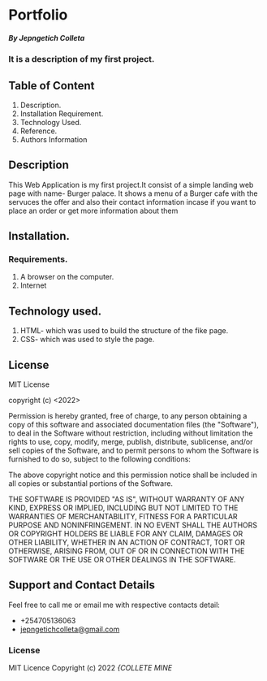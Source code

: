 # Portfolio

##### By Jepngetich Colleta
### It is a description of my first project.

## Table of Content
1. Description.
2. Installation Requirement.
3. Technology Used.
4. Reference.
5. Authors Information

## Description
  <p>This Web Application is my first project.It consist of a simple landing web page with name- Burger palace. It shows a menu of a Burger cafe with the servuces the offer and also their contact information incase if you want to place an order or get more information about them</p>

  ## Installation.

  ### Requirements.
  1. A browser on the computer.
   2. Internet

   ## Technology used.
   1. HTML- which was used to build the structure of the fike page.
   2. CSS- which was used to style the page.


## License

MIT License

copyright (c) <2022> <Collete Jepngetich>

Permission is hereby granted, free of charge, to any person obtaining a copy
of this software and associated documentation files (the "Software"), to deal
in the Software without restriction, including without limitation the rights
to use, copy, modify, merge, publish, distribute, sublicense, and/or sell
copies of the Software, and to permit persons to whom the Software is
furnished to do so, subject to the following conditions:

The above copyright notice and this permission notice shall be included in all
copies or substantial portions of the Software.

THE SOFTWARE IS PROVIDED "AS IS", WITHOUT WARRANTY OF ANY KIND, EXPRESS OR
IMPLIED, INCLUDING BUT NOT LIMITED TO THE WARRANTIES OF MERCHANTABILITY,
FITNESS FOR A PARTICULAR PURPOSE AND NONINFRINGEMENT. IN NO EVENT SHALL THE
AUTHORS OR COPYRIGHT HOLDERS BE LIABLE FOR ANY CLAIM, DAMAGES OR OTHER
LIABILITY, WHETHER IN AN ACTION OF CONTRACT, TORT OR OTHERWISE, ARISING FROM,
OUT OF OR IN CONNECTION WITH THE SOFTWARE OR THE USE OR OTHER DEALINGS IN THE
SOFTWARE.


## Support and Contact Details

Feel free to call me or email me with respective contacts detail:
* +254705136063
* jepngetichcolleta@gmail.com

### License
MIT Licence
Copyright (c) 2022 *{COLLETE MINE*